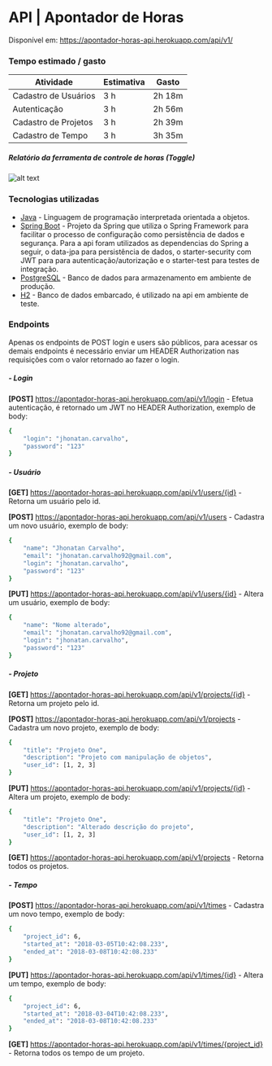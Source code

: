 # API | Apontador de Horas
Disponível em: https://apontador-horas-api.herokuapp.com/api/v1/

### Tempo estimado / gasto
| Atividade | Estimativa | Gasto |
| ------ | ------ | ------ |
| Cadastro de Usuários | 3 h | 2h 18m |
| Autenticação | 3 h | 2h 56m |
| Cadastro de Projetos | 3 h | 2h 39m |
| Cadastro de Tempo | 3 h | 3h 35m |
##### Relatório da ferramenta de controle de horas (Toggle)
![alt text](https://s3-sa-east-1.amazonaws.com/jhonatan-carvalho/tempoGasto.png)

### Tecnologias utilizadas
* [Java] - Linguagem de programação interpretada orientada a objetos.
* [Spring Boot] - Projeto da Spring que utiliza o Spring Framework para facilitar o processo de configuração como persistência de dados e segurança. Para a api foram utilizados as dependencias do Spring a seguir, o data-jpa para persistência de dados, o starter-security com JWT para para autenticação/autorização e o starter-test para testes de integração.
* [PostgreSQL] - Banco de dados para armazenamento em ambiente de produção.
* [H2] - Banco de dados embarcado, é utilizado na api em ambiente de teste.

 [Java]: <https://www.java.com/pt_BR/>
 [Spring Boot]: <https://projects.spring.io/spring-boot/>
 [PostgreSQL]: <https://www.postgresql.org/>
 [H2]: <http://www.h2database.com/html/main.html/>

### Endpoints
Apenas os endpoints de POST login e users são públicos, para acessar os demais endpoints é necessário enviar um HEADER Authorization nas requisições com o valor retornado ao fazer o login.

##### - Login
__[POST]__ https://apontador-horas-api.herokuapp.com/api/v1/login - Efetua autenticação, é retornado um JWT no HEADER Authorization, exemplo de body:
```sh
{
	"login": "jhonatan.carvalho",
	"password": "123"
}
```

##### - Usuário
__[GET]__ https://apontador-horas-api.herokuapp.com/api/v1/users/{id} - Retorna um usuário pelo id.

__[POST]__ https://apontador-horas-api.herokuapp.com/api/v1/users - Cadastra um novo usuário, exemplo de body:
```sh
{
	"name": "Jhonatan Carvalho",
	"email": "jhonatan.carvalho92@gmail.com",
	"login": "jhonatan.carvalho",
	"password": "123"
}
```

__[PUT]__ https://apontador-horas-api.herokuapp.com/api/v1/users/{id} - Altera um usuário, exemplo de body:
```sh
{
	"name": "Nome alterado",
	"email": "jhonatan.carvalho92@gmail.com",
	"login": "jhonatan.carvalho",
	"password": "123"
}
```

##### - Projeto
__[GET]__ https://apontador-horas-api.herokuapp.com/api/v1/projects/{id} - Retorna um projeto pelo id.

__[POST]__ https://apontador-horas-api.herokuapp.com/api/v1/projects - Cadastra um novo projeto, exemplo de body:
```sh
{
	"title": "Projeto One",
	"description": "Projeto com manipulação de objetos",
	"user_id": [1, 2, 3]
}
```

__[PUT]__ https://apontador-horas-api.herokuapp.com/api/v1/projects/{id} - Altera um projeto, exemplo de body:
```sh
{
	"title": "Projeto One",
	"description": "Alterado descrição do projeto",
	"user_id": [1, 2, 3]
}
```

__[GET]__ https://apontador-horas-api.herokuapp.com/api/v1/projects - Retorna todos os projetos.

##### - Tempo
__[POST]__ https://apontador-horas-api.herokuapp.com/api/v1/times - Cadastra um novo tempo, exemplo de body:
```sh
{
    "project_id": 6,
    "started_at": "2018-03-05T10:42:08.233",
    "ended_at": "2018-03-08T10:42:08.233"
}
```

__[PUT]__ https://apontador-horas-api.herokuapp.com/api/v1/times/{id} - Altera um tempo, exemplo de body:
```sh
{
    "project_id": 6,
    "started_at": "2018-03-04T10:42:08.233",
    "ended_at": "2018-03-08T10:42:08.233"
}
```

__[GET]__ https://apontador-horas-api.herokuapp.com/api/v1/times/{project_id} - Retorna todos os tempo de um projeto.
